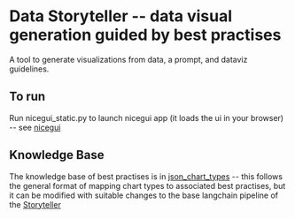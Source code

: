 # Data Storyteller -- data visual generation guided by best practises

A tool to generate visualizations from data, a prompt, and dataviz guidelines.

## To run
Run nicegui_static.py to launch nicegui app (it loads the ui in your browser) -- see [nicegui](https://nicegui.io/)

## Knowledge Base
The knowledge base of best practises is in [json_chart_types](json_chart_types.json) -- this follows the general format of mapping chart types to associated best practises, but it can be modified with suitable changes to the base langchain pipeline of the [Storyteller](DST_GPT_v5.py)
